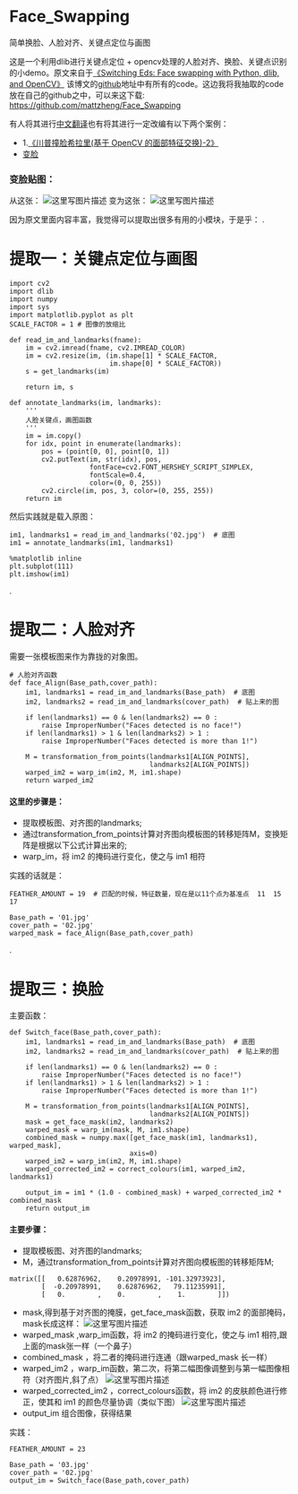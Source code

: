 # Face_Swapping

简单换脸、人脸对齐、关键点定位与画图

这是一个利用dlib进行关键点定位 + opencv处理的人脸对齐、换脸、关键点识别的小demo。原文来自于[《Switching Eds: Face swapping with Python, dlib, and OpenCV》](https://matthewearl.github.io/2015/07/28/switching-eds-with-python/)
该博文的[github](https://github.com/matthewearl/faceswap/blob/master/faceswap.py)地址中有所有的code。这边我将我抽取的code放在自己的github之中，可以来这下载:
https://github.com/mattzheng/Face_Swapping

有人将其进行[中文翻译](http://python.jobbole.com/82546/)也有将其进行一定改编有以下两个案例：

 - 1.[《川普撞脸希拉里(基于 OpenCV 的面部特征交换)-2》](http://blog.csdn.net/oxuzhenyi/article/details/54982632)
 - [变脸](http://messcode.github.io/2016/04/17/switch-faces-using-python/)

### 变脸贴图：
从这张：
![这里写图片描述](http://7xrpb1.com1.z0.glb.clouddn.com/marked_img.jpg)
变为这张：
![这里写图片描述](http://7xrpb1.com1.z0.glb.clouddn.com/switched_face.jpg)

因为原文里面内容丰富，我觉得可以提取出很多有用的小模块，于是乎：
.

提取一：关键点定位与画图
============

```
import cv2
import dlib
import numpy
import sys
import matplotlib.pyplot as plt
SCALE_FACTOR = 1 # 图像的放缩比

def read_im_and_landmarks(fname):
    im = cv2.imread(fname, cv2.IMREAD_COLOR)
    im = cv2.resize(im, (im.shape[1] * SCALE_FACTOR,
                         im.shape[0] * SCALE_FACTOR))
    s = get_landmarks(im)

    return im, s

def annotate_landmarks(im, landmarks):
    '''
    人脸关键点，画图函数
    '''
    im = im.copy()
    for idx, point in enumerate(landmarks):
        pos = (point[0, 0], point[0, 1])
        cv2.putText(im, str(idx), pos,
                    fontFace=cv2.FONT_HERSHEY_SCRIPT_SIMPLEX,
                    fontScale=0.4,
                    color=(0, 0, 255))
        cv2.circle(im, pos, 3, color=(0, 255, 255))
    return im
```

然后实践就是载入原图：

```
im1, landmarks1 = read_im_and_landmarks('02.jpg')  # 底图
im1 = annotate_landmarks(im1, landmarks1)

%matplotlib inline
plt.subplot(111)
plt.imshow(im1)
```
.

提取二：人脸对齐
========

需要一张模板图来作为靠拢的对象图。

```
# 人脸对齐函数
def face_Align(Base_path,cover_path):
    im1, landmarks1 = read_im_and_landmarks(Base_path)  # 底图
    im2, landmarks2 = read_im_and_landmarks(cover_path)  # 贴上来的图
    
    if len(landmarks1) == 0 & len(landmarks2) == 0 :
        raise ImproperNumber("Faces detected is no face!")
    if len(landmarks1) > 1 & len(landmarks2) > 1 :
        raise ImproperNumber("Faces detected is more than 1!")
    
    M = transformation_from_points(landmarks1[ALIGN_POINTS],
                                   landmarks2[ALIGN_POINTS])
    warped_im2 = warp_im(im2, M, im1.shape)
    return warped_im2
```
#### 这里的步骤是：

 - 提取模板图、对齐图的landmarks; 
 - 通过transformation_from_points计算对齐图向模板图的转移矩阵M，变换矩阵是根据以下公式计算出来的;
 - warp_im，将 im2 的掩码进行变化，使之与 im1 相符

实践的话就是：

```
FEATHER_AMOUNT = 19  # 匹配的时候，特征数量，现在是以11个点为基准点  11  15  17 

Base_path = '01.jpg'
cover_path = '02.jpg'
warped_mask = face_Align(Base_path,cover_path)
```
.

提取三：换脸
======

主要函数：
```
def Switch_face(Base_path,cover_path):
    im1, landmarks1 = read_im_and_landmarks(Base_path)  # 底图
    im2, landmarks2 = read_im_and_landmarks(cover_path)  # 贴上来的图
    
    if len(landmarks1) == 0 & len(landmarks2) == 0 :
        raise ImproperNumber("Faces detected is no face!")
    if len(landmarks1) > 1 & len(landmarks2) > 1 :
        raise ImproperNumber("Faces detected is more than 1!")
    
    M = transformation_from_points(landmarks1[ALIGN_POINTS],
                                   landmarks2[ALIGN_POINTS])
    mask = get_face_mask(im2, landmarks2)
    warped_mask = warp_im(mask, M, im1.shape)
    combined_mask = numpy.max([get_face_mask(im1, landmarks1), warped_mask],
                              axis=0)
    warped_im2 = warp_im(im2, M, im1.shape)
    warped_corrected_im2 = correct_colours(im1, warped_im2, landmarks1)

    output_im = im1 * (1.0 - combined_mask) + warped_corrected_im2 * combined_mask
    return output_im
```
#### 主要步骤：
 - 提取模板图、对齐图的landmarks; 
 - M，通过transformation_from_points计算对齐图向模板图的转移矩阵M;
 

```
matrix([[   0.62876962,    0.20978991, -101.32973923],
        [  -0.20978991,    0.62876962,   79.11235991],
        [   0.        ,    0.        ,    1.        ]])
```

 - mask,得到基于对齐图的掩膜，get_face_mask函数，获取 im2 的面部掩码，mask长成这样：
 ![这里写图片描述](https://matthewearl.github.io/assets/switching-eds/mask.png)
 - warped_mask ,warp_im函数，将 im2 的掩码进行变化，使之与 im1 相符,跟上面的mask张一样（一个鼻子）
 - combined_mask ，将二者的掩码进行连通（跟warped_mask 长一样）
 - warped_im2 ，warp_im函数，第二次，将第二幅图像调整到与第一幅图像相符（对齐图片,斜了点）
![这里写图片描述](http://img.blog.csdn.net/20171117184429306?watermark/2/text/aHR0cDovL2Jsb2cuY3Nkbi5uZXQvc2luYXRfMjY5MTczODM=/font/5a6L5L2T/fontsize/400/fill/I0JBQkFCMA==/dissolve/70/gravity/SouthEast)
 - warped_corrected_im2 ，correct_colours函数，将 im2 的皮肤颜色进行修正，使其和 im1 的颜色尽量协调（类似下图）
 ![这里写图片描述](http://img.blog.csdn.net/20171117184614032?watermark/2/text/aHR0cDovL2Jsb2cuY3Nkbi5uZXQvc2luYXRfMjY5MTczODM=/font/5a6L5L2T/fontsize/400/fill/I0JBQkFCMA==/dissolve/70/gravity/SouthEast)
 - output_im  组合图像，获得结果

实践：

```
FEATHER_AMOUNT = 23

Base_path = '03.jpg'
cover_path = '02.jpg'
output_im = Switch_face(Base_path,cover_path)
```
